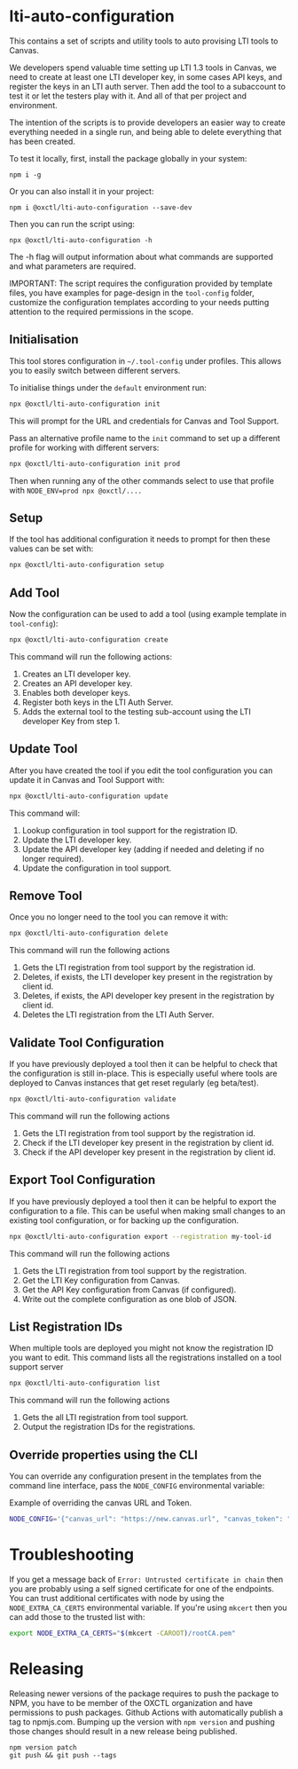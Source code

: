 # lti-auto-configuration

This contains a set of scripts and utility tools to auto provising LTI tools to Canvas.

We developers spend valuable time setting up LTI 1.3 tools in Canvas, we need to create at least one LTI developer key,
in some cases API keys, and register the keys in an LTI auth server. Then add the tool to a subaccount to test it or let
the testers play with it. And all of that per project and environment.

The intention of the scripts is to provide developers an easier way to create everything needed in a single run, and
being able to delete everything that has been created.

To test it locally, first, install the package globally in your system:

```
npm i -g
```

Or you can also install it in your project:

```
npm i @oxctl/lti-auto-configuration --save-dev
```

Then you can run the script using:

```
npx @oxctl/lti-auto-configuration -h
```

The -h flag will output information about what commands are supported and what parameters are required.

IMPORTANT: The script requires the configuration provided by template files, you have examples for page-design in the
`tool-config` folder, customize the configuration templates according to your needs putting attention to the required
permissions in the scope.

## Initialisation

This tool stores configuration in `~/.tool-config` under profiles. This allows you to easily switch between different
servers.

To initialise things under the `default` environment run:

```bash
npx @oxctl/lti-auto-configuration init
```
This will prompt for the URL and credentials for Canvas and Tool Support.

Pass an alternative profile name to the `init` command to set up a different profile for working with different servers:

```bash
npx @oxctl/lti-auto-configuration init prod
```

Then when running any of the other commands select to use that profile with `NODE_ENV=prod npx @oxctl/....`


## Setup

If the tool has additional configuration it needs to prompt for then these values can be set with:

```bash
npx @oxctl/lti-auto-configuration setup
```

## Add Tool

Now the configuration can be used to add a tool (using example template in `tool-config`):

```bash
npx @oxctl/lti-auto-configuration create
```

This command will run the following actions:

1. Creates an LTI developer key.
2. Creates an API developer key.
3. Enables both developer keys.
4. Register both keys in the LTI Auth Server.
5. Adds the external tool to the testing sub-account using the LTI developer Key from step 1.

## Update Tool

After you have created the tool if you edit the tool configuration you can update it in Canvas and Tool Support with:

```bash
npx @oxctl/lti-auto-configuration update
```

This command will:

1. Lookup configuration in tool support for the registration ID.
2. Update the LTI developer key.
3. Update the API developer key (adding if needed and deleting if no longer required).
4. Update the configuration in tool support.

## Remove Tool

Once you no longer need to the tool you can remove it with:

```bash
npx @oxctl/lti-auto-configuration delete
```

This command will run the following actions

1. Gets the LTI registration from tool support by the registration id.
3. Deletes, if exists, the LTI developer key present in the registration by client id.
3. Deletes, if exists, the API developer key present in the registration by client id.
4. Deletes the LTI registration from the LTI Auth Server.

## Validate Tool Configuration

If you have previously deployed a tool then it can be helpful to check that the configuration is still in-place. This is especially useful where tools are deployed to Canvas instances that get reset regularly (eg beta/test).

```bash
npx @oxctl/lti-auto-configuration validate
```

This command will run the following actions

1. Gets the LTI registration from tool support by the registration id.
2. Check if the LTI developer key present in the registration by client id.
3. Check if the API developer key present in the registration by client id.

## Export Tool Configuration

If you have previously deployed a tool then it can be helpful to export the configuration to a file. This can be useful
when making small changes to an existing tool configuration, or for backing up the configuration.
```bash
npx @oxctl/lti-auto-configuration export --registration my-tool-id 
```

This command will run the following actions

1. Gets the LTI registration from tool support by the registration.
2. Get the LTI Key configuration from Canvas.
3. Get the API Key configuration from Canvas (if configured).
4. Write out the complete configuration as one blob of JSON.

## List Registration IDs 

When multiple tools are deployed you might not know the registration ID you want to edit. This command lists all the
registrations installed on a tool support server

```bash
npx @oxctl/lti-auto-configuration list
```

This command will run the following actions

1. Gets the all LTI registration from tool support. 
2. Output the registration IDs for the registrations.

## Override properties using the CLI

You can override any configuration present in the templates from the command line interface, pass the `NODE_CONFIG` environmental variable:

Example of overriding the canvas URL and Token.

```bash
NODE_CONFIG='{"canvas_url": "https://new.canvas.url", "canvas_token": "letTheLightShineIn"}' npx @oxctl/lti-auto-configuration create
```

# Troubleshooting

If you get a message back of `Error: Untrusted certificate in chain` then you are probably using a self signed
certificate
for one of the endpoints. You can trust additional certificates with node by using the `NODE_EXTRA_CA_CERTS`
environmental
variable. If you're using `mkcert` then you can add those to the trusted list with:

```bash
export NODE_EXTRA_CA_CERTS="$(mkcert -CAROOT)/rootCA.pem"
```

# Releasing

Releasing newer versions of the package requires to push the package to NPM, you have to be member of the OXCTL
organization and have permissions to push packages. Github Actions with automatically publish a tag to npmjs.com.
Bumping up the version with `npm version` and pushing those changes should result in a new release being published.

```
npm version patch
git push && git push --tags
```
